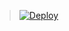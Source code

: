 > [![Deploy](https://www.herokucdn.com/deploy/button.png)](https://dashboard.heroku.com/new?template=https://github.com/leeways338/nedu)
